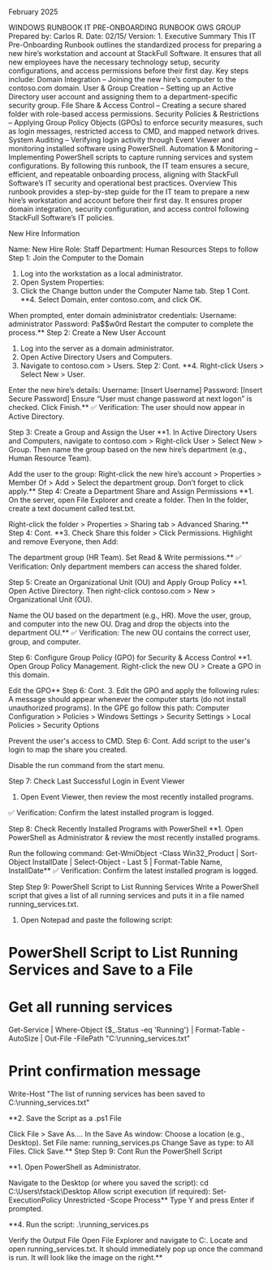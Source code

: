 February 2025

WINDOWS
RUNBOOK
IT PRE-ONBOARDING RUNBOOK
GWS GROUP
Prepared by: Carlos R.
Date: 02/15/
Version: 1.
Executive Summary
This IT Pre-Onboarding Runbook outlines the standardized process for
preparing a new hire’s workstation and account at StackFull Software. It
ensures that all new employees have the necessary technology setup, security
configurations, and access permissions before their first day.
Key steps include:
Domain Integration – Joining the new hire’s computer to the contoso.com
domain.
User & Group Creation – Setting up an Active Directory user account and
assigning them to a department-specific security group.
File Share & Access Control – Creating a secure shared folder with role-based
access permissions.
Security Policies & Restrictions – Applying Group Policy Objects (GPOs) to
enforce security measures, such as login messages, restricted access to CMD,
and mapped network drives.
System Auditing – Verifying login activity through Event Viewer and
monitoring installed software using PowerShell.
Automation & Monitoring – Implementing PowerShell scripts to capture
running services and system configurations.
By following this runbook, the IT team ensures a secure, efficient, and
repeatable onboarding process, aligning with StackFull Software’s IT security
and operational best practices.
Overview
This runbook provides a step-by-step guide for the IT team to prepare a new
hire’s workstation and account before their first day. It ensures proper
domain integration, security configuration, and access control following
StackFull Software’s IT policies.

New Hire Information

Name: New Hire
Role: Staff
Department: Human Resources
Steps to follow
Step 1: Join the Computer to the Domain
1. Log into the workstation as a local administrator.
2. Open System Properties:
3. Click the Change button under the Computer Name tab.
Step 1 Cont.
**4. Select Domain, enter contoso.com, and click OK.

When prompted, enter domain administrator credentials:
Username: administrator
Password: Pa$$w0rd
Restart the computer to complete the process.**
Step 2: Create a New User Account
1. Log into the server as a domain administrator.
2. Open Active Directory Users and Computers.
3. Navigate to contoso.com > Users.
Step 2: Cont.
**4. Right-click Users > Select New > User.

Enter the new hire’s details:
Username: [Insert Username]
Password: [Insert Secure Password]
Ensure “User must change password at next logon” is checked. Click Finish.**
✅ Verification: The user should now appear in Active Directory.

Step 3: Create a Group and Assign the User
**1. In Active Directory Users and Computers, navigate to contoso.com > Right-click
User > Select New > Group. Then name the group based on the new hire’s
department (e.g., Human Resource Team).

Add the user to the group: Right-click the new hire’s account > Properties >
Member Of > Add > Select the department group. Don’t forget to click apply.**
Step 4: Create a Department Share and Assign
Permissions
**1. On the server, open File Explorer and create a folder. Then In the folder, create
a text document called test.txt.

Right-click the folder > Properties > Sharing tab > Advanced Sharing.**
Step 4: Cont.
**3. Check Share this folder > Click Permissions. Highlight and remove Everyone,
then Add:

The department group (HR Team).
Set Read & Write permissions.**
✅ Verification: Only department members can access
the shared folder.

Step 5: Create an Organizational Unit (OU) and
Apply Group Policy
**1. Open Active Directory. Then right-click contoso.com > New > Organizational
Unit (OU).

Name the OU based on the department (e.g., HR). Move the user, group, and
computer into the new OU.
Drag and drop the objects into the department OU.**
✅ Verification: The new OU contains the correct user, group, and computer.

Step 6: Configure Group Policy (GPO) for
Security & Access Control
**1. Open Group Policy Management. Right-click the new OU > Create a GPO in this
domain.

Edit the GPO**
Step 6: Cont.
3. Edit the GPO and apply the following rules:
A message should appear whenever the computer starts (do not install
unauthorized programs). In the GPE go follow this path: Computer
Configuration > Policies > Windows Settings > Security Settings > Local
Policies > Security Options

Prevent the user's access to CMD.
Step 6: Cont.
Add script to the user's login to map the share you created.

Disable the run command from the start menu.

Step 7: Check Last Successful Login in Event
Viewer
1. Open Event Viewer, then review the most recently installed programs.

✅ Verification: Confirm the latest installed program is logged.

Step 8: Check Recently Installed Programs
with PowerShell
**1. Open PowerShell as Administrator & review the most recently installed
programs.

Run the following command:
Get-WmiObject -Class Win32_Product | Sort-Object InstallDate | Select-Object -
Last 5 | Format-Table Name, InstallDate**
✅ Verification: Confirm the latest installed program is logged.

Step Step 9: PowerShell Script to List Running
Services
Write a PowerShell script that gives a list of all running services and puts it in a file
named running_services.txt.

1. Open Notepad and paste the following script:

# PowerShell Script to List Running Services and Save to a File

# Get all running services
Get-Service | Where-Object {$_.Status -eq 'Running'} | Format-Table -AutoSize |
Out-File -FilePath "C:\running_services.txt"

# Print confirmation message
Write-Host "The list of running services has been saved to
C:\running_services.txt"

**2. Save the Script as a .ps1 File

Click File > Save As....
In the Save As window:
Choose a location (e.g., Desktop).
Set File name: running_services.ps
Change Save as type: to All Files.
Click Save.**
Step Step 9: Cont
Run the PowerShell Script

**1. Open PowerShell as Administrator.

Navigate to the Desktop (or where you saved the script):
cd C:\Users\fstack\Desktop
Allow script execution (if required): Set-ExecutionPolicy Unrestricted -Scope
Process**
Type Y and press Enter if prompted.

**4. Run the script:
.\running_services.ps

Verify the Output File
Open File Explorer and navigate to C:.
Locate and open running_services.txt.
It should immediately pop up once the
command is run. It will look like the
image on the right.**